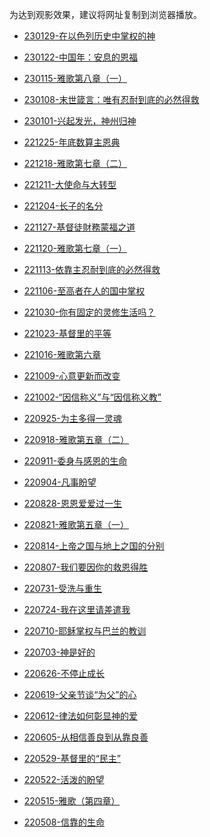 为达到观影效果，建议将网址复制到浏览器播放。

* [230129-在以色列历史中掌权的神]()

* [230122-中国年：安息的恩福]()

* [230115-雅歌第八章（一）]()

* [230108-末世箴言：唯有忍耐到底的必然得救](https://www.asuswebstorage.com/navigate/a/#/s/78CAD21CDD3842319F4CC9F9876DA336Y)

* [230101-兴起发光，神州归神](https://www.asuswebstorage.com/navigate/a/#/s/3920FB459EFC42A39F28323DD83ABF85Y)

* [221225-年底数算主恩典](https://www.asuswebstorage.com/navigate/a/#/s/8B5838DDA0B44B4F8182CBC8D0B2BAA9Y)

* [221218-雅歌第七章（二）](https://www.asuswebstorage.com/navigate/a/#/s/39D5341CF1AE4B67BAC10E0383458A12Y)

* [221211-大使命与大转型](https://www.asuswebstorage.com/navigate/a/#/s/E2A3A4C3EB3B42B7A7DCDFBD4AFB96B7Y)

* [221204-长子的名分](https://www.asuswebstorage.com/navigate/a/#/s/DA15DD1D0F9E4C058F87214787440CA1Y)

* [221127-基督徒財務蒙福之道](https://www.asuswebstorage.com/navigate/a/#/s/D61BEAD075394D9EB5F980E10C6B3172Y)

* [221120-雅歌第七章（一）](https://www.asuswebstorage.com/navigate/a/#/s/705A37B8C7544175BD0B167BD371D60CY)

* [221113-依靠主忍耐到底的必然得救](https://www.asuswebstorage.com/navigate/a/#/s/4DFBF4D0CAF24AB0814296A62035B049Y)

* [221106-至高者在人的国中掌权](https://www.asuswebstorage.com/navigate/a/#/s/31B6E38AF77845E2BA23FE21B857A95AY)

* [221030-你有固定的灵修生活吗？](https://www.asuswebstorage.com/navigate/a/#/s/E93AB5FB49814A54A9EFE777542246A5Y)

* [221023-基督里的平等](https://www.asuswebstorage.com/navigate/a/#/s/56B12349722844A9932A7A0D9E58128CY)

* [221016-雅歌第六章](https://www.asuswebstorage.com/navigate/a/#/s/421BE9ACB415467384E4E6DABD3BF9CBY)

* [221009-心意更新而改变](https://www.asuswebstorage.com/navigate/a/#/s/E4452E16466A4FBE825EA9EB3F99FF7CY)

* [221002-“因信称义”与“因信称义教”](https://www.asuswebstorage.com/navigate/a/#/s/6A7C0DA5B94542C59CD490C7A3C06984Y)

* [220925-为主多得一灵魂](https://www.asuswebstorage.com/navigate/a/#/s/71C63C68D76A4289916B191605F79471Y)

* [220918-雅歌第五章（二）](https://www.asuswebstorage.com/navigate/a/#/s/498B1241D3F44621BC3F99DF2100DA98Y)

* [220911-委身与感恩的生命](https://www.asuswebstorage.com/navigate/a/#/s/D0B88E27290147A6BE2DFF467023DE57Y)

* [220904-凡事盼望](https://www.asuswebstorage.com/navigate/a/#/s/1ACB9B9EFD7945C0B44FC5648DCA697AY)

* [220828-恩恩爱爱过一生](https://www.asuswebstorage.com/navigate/a/#/s/FD04928C4E8F4C4FBA5C3FF3E1A0CA87Y)

* [220821-雅歌第五章（一）](https://www.asuswebstorage.com/navigate/a/#/s/9EF8A0DC6A0F48FCAE74BA2397FCC15BY)

* [220814-上帝之国与地上之国的分别](https://www.asuswebstorage.com/navigate/a/#/s/623AA19F5D0D422BB8BFE68B2DBEE089Y)

* [220807-我们要因你的救恩得胜](https://www.asuswebstorage.com/navigate/a/#/s/B4F873A54A664C1097BED0C296EA831EY)

* [220731-受洗与重生](https://www.asuswebstorage.com/navigate/a/#/s/2C84AA0728E84C4AAFDB63529F90F4D7Y)

* [220724-我在这里请差遣我](https://www.asuswebstorage.com/navigate/a/#/s/D5EFD08FD53F4BAFB818EC74CC3A5406Y)

* [220710-耶稣掌权与巴兰的教训](https://www.asuswebstorage.com/navigate/a/#/s/04F308E15C09492B9B01E8A3A59017A2Y)

* [220703-神是好的](https://www.asuswebstorage.com/navigate/a/#/s/F91F27B8EE5344BB8435DDE0BD7C5046Y)

* [220626-不停止成长](https://www.asuswebstorage.com/navigate/a/#/s/AE8BD5F03FD440AC8C2E17DC0A540877Y)

* [220619-父亲节谈“为父”的心](https://www.asuswebstorage.com/navigate/a/#/s/62E43DC943F94E02AA4BE0F030F3947AY)

* [220612-律法如何彰显神的爱](https://www.asuswebstorage.com/navigate/a/#/s/5C07CE3CF3114B1C91E34CFD5D52EA76Y)

* [220605-从相信善良到从靠良善](https://www.asuswebstorage.com/navigate/a/#/s/A0DAE49FABB94B0E98A3EE22381DC195Y)

* [220529-基督里的“民主”](https://www.asuswebstorage.com/navigate/a/#/s/2C8DF5F5CB914285ADE773E4617F7720Y)

* [220522-活泼的盼望](https://www.asuswebstorage.com/navigate/a/#/s/202F780806784DD280B465196E287BB6Y)

* [220515-雅歌（第四章）](https://www.asuswebstorage.com/navigate/a/#/s/E55E4A71C43441E19994841A2D8A2796Y)

* [220508-信靠的生命](https://www.asuswebstorage.com/navigate/a/#/s/803B7915C8214401961A930724D5545CY)
